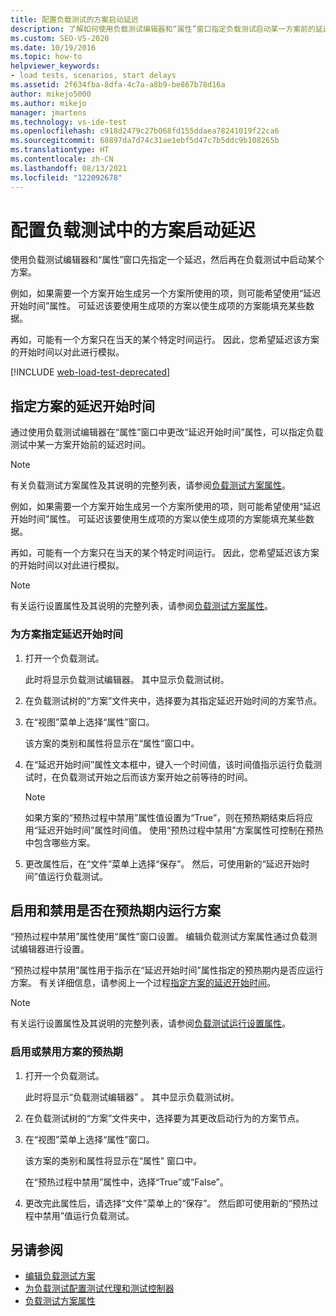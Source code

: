 ```yaml
---
title: 配置负载测试的方案启动延迟
description: 了解如何使用负载测试编辑器和“属性”窗口指定负载测试启动某一方案前的延迟时间。
ms.custom: SEO-VS-2020
ms.date: 10/19/2016
ms.topic: how-to
helpviewer_keywords:
- load tests, scenarios, start delays
ms.assetid: 2f634fba-8dfa-4c7a-a8b9-be867b78d16a
author: mikejo5000
ms.author: mikejo
manager: jmartens
ms.technology: vs-ide-test
ms.openlocfilehash: c918d2479c27b068fd155ddaea78241019f22ca6
ms.sourcegitcommit: 68897da7d74c31ae1ebf5d47c7b5ddc9b108265b
ms.translationtype: HT
ms.contentlocale: zh-CN
ms.lasthandoff: 08/13/2021
ms.locfileid: "122092678"
---
```

# <a name="configure-scenario-start-delays-in-load-tests"></a>配置负载测试中的方案启动延迟

使用负载测试编辑器和“属性”窗口先指定一个延迟，然后再在负载测试中启动某个方案。

例如，如果需要一个方案开始生成另一个方案所使用的项，则可能希望使用“延迟开始时间”属性。 可延迟该要使用生成项的方案以使生成项的方案能填充某些数据。

再如，可能有一个方案只在当天的某个特定时间运行。 因此，您希望延迟该方案的开始时间以对此进行模拟。

[!INCLUDE [web-load-test-deprecated](includes/web-load-test-deprecated.md)]

## <a name="specify-the-delay-start-time-of-a-scenario"></a>指定方案的延迟开始时间

通过使用负载测试编辑器在“属性”窗口中更改“延迟开始时间”属性，可以指定负载测试中某一方案开始前的延迟时间。

> [!NOTE]
> 有关负载测试方案属性及其说明的完整列表，请参阅[负载测试方案属性](../test/load-test-scenario-properties.md)。

例如，如果需要一个方案开始生成另一个方案所使用的项，则可能希望使用“延迟开始时间”属性。 可延迟该要使用生成项的方案以使生成项的方案能填充某些数据。

再如，可能有一个方案只在当天的某个特定时间运行。 因此，您希望延迟该方案的开始时间以对此进行模拟。

> [!NOTE]
> 有关运行设置属性及其说明的完整列表，请参阅[负载测试方案属性](../test/load-test-scenario-properties.md)。

### <a name="to-specify-the-delay-start-time-for-a-scenario"></a>为方案指定延迟开始时间

1. 打开一个负载测试。

     此时将显示负载测试编辑器。 其中显示负载测试树。

2. 在负载测试树的“方案”文件夹中，选择要为其指定延迟开始时间的方案节点。

3. 在“视图”菜单上选择“属性”窗口。  

     该方案的类别和属性将显示在“属性”窗口中。

4. 在“延迟开始时间”属性文本框中，键入一个时间值，该时间值指示运行负载测试时，在负载测试开始之后而该方案开始之前等待的时间。

    > [!NOTE]
    > 如果方案的“预热过程中禁用”属性值设置为“True”，则在预热期结束后将应用“延迟开始时间”属性时间值。 使用“预热过程中禁用”方案属性可控制在预热中包含哪些方案。

5. 更改属性后，在“文件”菜单上选择“保存”。 然后，可使用新的“延迟开始时间”值运行负载测试。

## <a name="enable-and-disable-whether-a-scenario-runs-during-the-warm-up-period"></a>启用和禁用是否在预热期内运行方案

“预热过程中禁用”属性使用“属性”窗口设置。 编辑负载测试方案属性通过负载测试编辑器进行设置。

“预热过程中禁用”属性用于指示在“延迟开始时间”属性指定的预热期内是否应运行方案。 有关详细信息，请参阅上一个过程[指定方案的延迟开始时间](#specify-the-delay-start-time-of-a-scenario)。

> [!NOTE]
> 有关运行设置属性及其说明的完整列表，请参阅[负载测试运行设置属性](../test/load-test-scenario-properties.md)。

### <a name="to-enable-or-disable-the-warm-up-period-for-a-scenario"></a>启用或禁用方案的预热期

1. 打开一个负载测试。

     此时将显示“负载测试编辑器”  。 其中显示负载测试树。

2. 在负载测试树的“方案”文件夹中，选择要为其更改启动行为的方案节点。

3. 在“视图”菜单上选择“属性”窗口。  

     该方案的类别和属性将显示在“属性”  窗口中。

     在“预热过程中禁用”属性中，选择“True”或“False”。

4. 更改完此属性后，请选择“文件”菜单上的“保存”。   然后即可使用新的“预热过程中禁用”值运行负载测试。

## <a name="see-also"></a>另请参阅

- [编辑负载测试方案](../test/edit-load-test-scenarios.md)
- [为负载测试配置测试代理和测试控制器](../test/configure-test-agents-and-controllers-for-load-tests.md)
- [负载测试方案属性](../test/load-test-scenario-properties.md)
